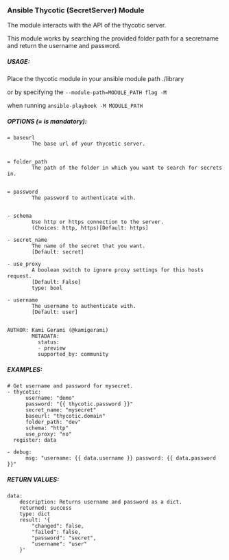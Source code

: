 ### Ansible Thycotic (SecretServer) Module

The module interacts with the API of the thycotic server. 

This module works by searching the provided folder path for a secretname and return the username and password.


##### USAGE:

Place the thycotic module in your ansible module path ./library

or by specifying the `--module-path=MODULE_PATH flag -M` 

when running `ansible-playbook -M MODULE_PATH`


##### OPTIONS (= is mandatory):

```
= baseurl
        The base url of your thycotic server.


= folder_path
        The path of the folder in which you want to search for secrets in.


= password
        The password to authenticate with.


- schema
        Use http or https connection to the server.
        (Choices: http, https)[Default: https]

- secret_name
        The name of the secret that you want.
        [Default: secret]

- use_proxy
        A boolean switch to ignore proxy settings for this hosts request.
        [Default: False]
        type: bool

- username
        The username to authenticate with.
        [Default: user]


AUTHOR: Kami Gerami (@kamigerami)
        METADATA:
          status:
          - preview
          supported_by: community
```

##### EXAMPLES:
```
# Get username and password for mysecret.
- thycotic:
      username: "demo"
      password: "{{ thycotic.password }}"
      secret_name: "mysecret"
      baseurl: "thycotic.domain"
      folder_path: "dev"
      schema: "http"
      use_proxy: "no"
  register: data

- debug:
      msg: "username: {{ data.username }} password: {{ data.password }}"
```

##### RETURN VALUES:

```
data:
    description: Returns username and password as a dict.
    returned: success
    type: dict
    result: '{
        "changed": false,
        "failed": false,
        "password": "secret",
        "username": "user"
    }'
``` 

